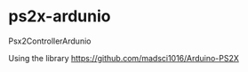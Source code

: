 # ps2x-ardunio
Psx2ControllerArdunio


Using the library https://github.com/madsci1016/Arduino-PS2X
